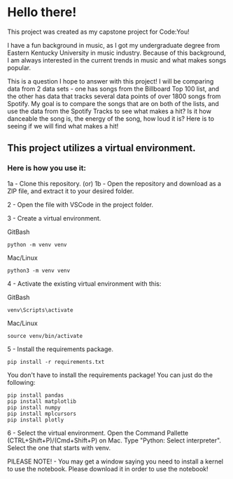 # Hello there!

This project was created as my capstone project for Code:You!

I have a fun background in music, as I got my undergraduate degree from Eastern
Kentucky University in music industry. Because of this background, I am always 
interested in the current trends in music and what makes songs popular.

This is a question I hope to answer with this project! I will be comparing
data from 2 data sets - one has songs from the Billboard Top 100 list, and
the other has data that tracks several data points of over 1800 songs from
Spotify. My goal is to compare the songs that are on both of the lists, and 
use the data from the Spotify Tracks to see what makes a hit? Is it how
danceable the song is, the energy of the song, how loud it is? Here is to seeing
if we will find what makes a hit!

## This project utilizes a virtual environment. 
### Here is how you use it:

1a - Clone this repository.
(or)
1b - Open the repository and download as a ZIP file, and extract it to your desired folder.

2 - Open the file with VSCode in the project folder.

3 - Create a virtual environment.

GitBash

    python -m venv venv

Mac/Linux

    python3 -m venv venv

4 - Activate the existing virtual environment with this:

GitBash

    venv\Scripts\activate

Mac/Linux

    source venv/bin/activate

5 - Install the requirements package.

    pip install -r requirements.txt

You don't have to install the requirements package!
You can just do the following:

    pip install pandas
    pip install matplotlib
    pip install numpy
    pip install mplcursors
    pip install plotly


6 - Select the virtual environment.
Open the Command Pallette (CTRL+Shift+P)/(Cmd+Shift+P) on Mac.
Type "Python: Select interpreter".
Select the one that starts with venv.

PlLEASE NOTE! - You may get a window saying you need to install a kernel to use the notebook. Please download it in order to use the notebook!